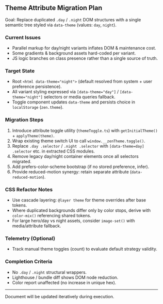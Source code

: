 ## Theme Attribute Migration Plan

Goal: Replace duplicated `.day` / `.night` DOM structures with a single semantic tree styled via `data-theme` (values: `day`, `night`).

### Current Issues
- Parallel markup for day/night variants inflates DOM & maintenance cost.
- Some gradients & background assets hard-coded per variant.
- JS logic branches on class presence rather than a single source of truth.

### Target State
- Root `<html data-theme="night">` (default resolved from system + user preference persistence).
- All variant styling expressed via `[data-theme="day"]` / `[data-theme="night"]` selectors or media queries fallback.
- Toggle component updates `data-theme` and persists choice in `localStorage` (`zen.theme`).

### Migration Steps
1. Introduce attribute toggle utility (`themeToggle.ts`) with `getInitialTheme()` + `applyTheme(theme)`.
2. Wrap existing theme switch UI to call `window.__zenTheme.toggle()`.
3. Replace `.day .selector` / `.night .selector` with `[data-theme=day] .selector` etc. in extracted CSS modules.
4. Remove legacy day/night container elements once all selectors migrated.
5. Add prefers-color-scheme bootstrap (if no stored preference, infer).
6. Provide reduced-motion synergy: retain separate attribute (`data-reduced-motion`).

### CSS Refactor Notes
- Use cascade layering: `@layer theme` for theme overrides after base tokens.
- Where duplicated backgrounds differ only by color stops, derive with `color-mix()` referencing shared tokens.
- For large hero/day vs night assets, consider `image-set()` with media/attribute fallback.

### Telemetry (Optional)
- Track manual theme toggles (count) to evaluate default strategy validity.

### Completion Criteria
- No `.day` / `.night` structural wrappers.
- Lighthouse / bundle diff shows DOM node reduction.
- Color report unaffected (no increase in unique hex).

---
Document will be updated iteratively during execution.